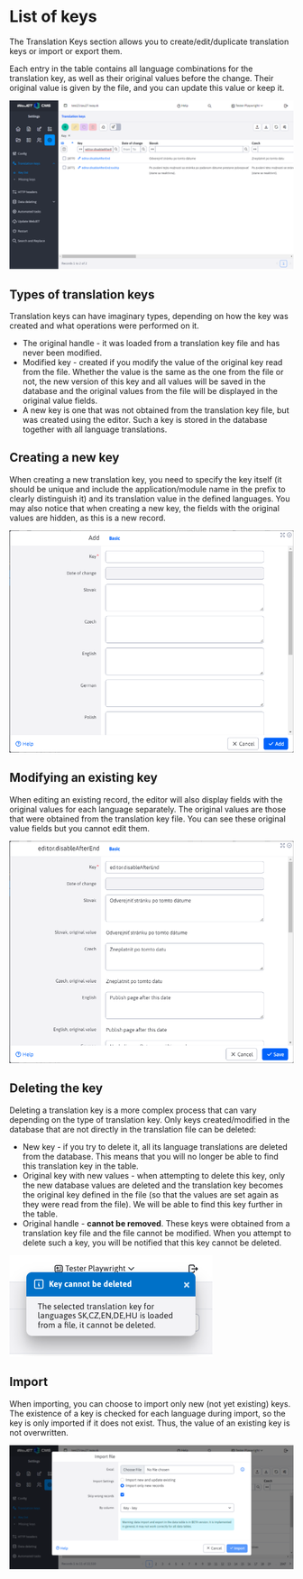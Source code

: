 # List of keys

The Translation Keys section allows you to create/edit/duplicate translation keys or import or export them.

Each entry in the table contains all language combinations for the translation key, as well as their original values before the change. Their original value is given by the file, and you can update this value or keep it.

![](dataTable.png)

## Types of translation keys

Translation keys can have imaginary types, depending on how the key was created and what operations were performed on it.

- The original handle - it was loaded from a translation key file and has never been modified.
- Modified key - created if you modify the value of the original key read from the file. Whether the value is the same as the one from the file or not, the new version of this key and all values will be saved in the database and the original values from the file will be displayed in the original value fields.
- A new key is one that was not obtained from the translation key file, but was created using the editor. Such a key is stored in the database together with all language translations.

## Creating a new key

When creating a new translation key, you need to specify the key itself (it should be unique and include the application/module name in the prefix to clearly distinguish it) and its translation value in the defined languages. You may also notice that when creating a new key, the fields with the original values are hidden, as this is a new record.

![](dataTable_create.png)

## Modifying an existing key

When editing an existing record, the editor will also display fields with the original values for each language separately. The original values are those that were obtained from the translation key file. You can see these original value fields but you cannot edit them.

![](dataTable_edit.png)

## Deleting the key

Deleting a translation key is a more complex process that can vary depending on the type of translation key. Only keys created/modified in the database that are not directly in the translation file can be deleted:
- New key - if you try to delete it, all its language translations are deleted from the database. This means that you will no longer be able to find this translation key in the table.
- Original key with new values - when attempting to delete this key, only the new database values are deleted and the translation key becomes the original key defined in the file (so that the values are set again as they were read from the file). We will be able to find this key further in the table.
- Original handle - **cannot be removed**. These keys were obtained from a translation key file and the file cannot be modified. When you attempt to delete such a key, you will be notified that this key cannot be deleted.

![](delete-notification.png)

## Import

When importing, you can choose to import only new (not yet existing) keys. The existence of a key is checked for each language during import, so the key is only imported if it does not exist. Thus, the value of an existing key is not overwritten.

![](dataTable-import.png)
